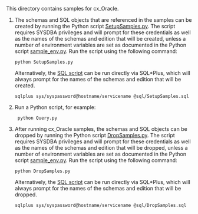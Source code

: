 This directory contains samples for cx_Oracle.

1. The schemas and SQL objects that are referenced in the samples can be
   created by running the Python script [SetupSamples.py][1]. The script
   requires SYSDBA privileges and will prompt for these credentials as well as
   the names of the schemas and edition that will be created, unless a number
   of environment variables are set as documented in the Python script
   [sample_env.py][2]. Run the script using the following command:

       python SetupSamples.py

   Alternatively, the [SQL script][3] can be run directly via SQL\*Plus, which
   will always prompt for the names of the schemas and edition that will be
   created.

       sqlplus sys/syspassword@hostname/servicename @sql/SetupSamples.sql

2. Run a Python script, for example:

        python Query.py

3. After running cx_Oracle samples, the schemas and SQL objects can be
   dropped by running the Python script [DropSamples.py][4]. The script
   requires SYSDBA privileges and will prompt for these credentials as well as
   the names of the schemas and edition that will be dropped, unless a number
   of environment variables are set as documented in the Python script
   [sample_env.py][2]. Run the script using the following command:

       python DropSamples.py

   Alternatively, the [SQL script][5] can be run directly via SQL\*Plus, which
   will always prompt for the names of the schemas and edition that will be
   dropped.

       sqlplus sys/syspassword@hostname/servicename @sql/DropSamples.sql

[1]: https://github.com/oracle/python-cx_Oracle/blob/master/samples/SetupSamples.py
[2]: https://github.com/oracle/python-cx_Oracle/blob/master/samples/SampleEnv.py
[3]: https://github.com/oracle/python-cx_Oracle/blob/master/samples/sql/SetupSamples.sql
[4]: https://github.com/oracle/python-cx_Oracle/blob/master/samples/DropSamples.py
[5]: https://github.com/oracle/python-cx_Oracle/blob/master/samples/sql/DropSamples.sql
